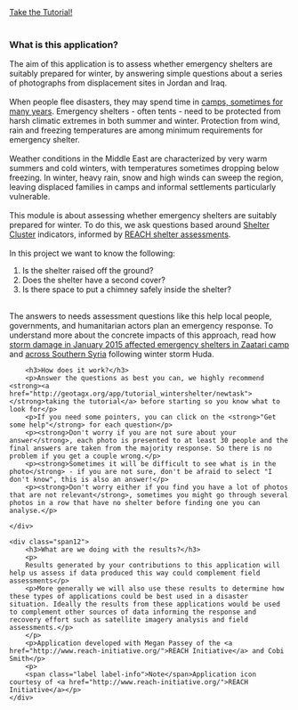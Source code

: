 <div class="row-fluid">
	<div id="tutorial_div"><a href="/app/tutorial_wintershelter/newtask" class="btn btn-success pull-right"> Take the Tutorial!</a></div>
	<br>
    <div class="span12">
		<h3>What is this application?</h3>
        The aim of this application is to assess whether emergency shelters are suitably prepared for winter, by answering simple questions about a series of photographs from displacement sites in Jordan and Iraq.
		<BR><br>
		When people flee disasters, they may spend time in <a href="http://www.prsproject.org/protracted-refugee-situations/ ">camps, sometimes for many years</a>. Emergency shelters - often tents - need to be protected from harsh climatic extremes in both summer and winter.
		Protection from wind, rain and freezing temperatures are <a href"https://www.sheltercluster.org/References/Pages/ShelterSpecifications.aspx"> among minimum requirements</a> for emergency shelter. <br><br>
		Weather conditions in the Middle East are characterized by very warm summers and cold winters, with temperatures sometimes dropping below freezing. In winter, heavy rain, snow and high winds can sweep the region, leaving displaced families in camps and informal settlements particularly vulnerable.
		<br><br>
		This module is about assessing whether emergency shelters are suitably prepared for winter. To do this, we ask questions based around <a href="https://www.sheltercluster.org">Shelter Cluster</a> indicators, informed by <a href="http://www.reach-initiative.org/reach-completes-rapid-assessment-for-shelter-and-cccm-clusters-in-iraq">REACH shelter assessments</a>.
		<br><br>
		In this project we want to know the following:
		<ol>
		<li>Is the shelter raised off the ground?</li>
		<li>Does the shelter have a second cover?</li>
		<li>Is there space to put a chimney safely inside the shelter?</li>
		</ol>
		<br>
		The answers to needs assessment questions like this help local people, governments, and humanitarian actors plan an emergency response.
		To understand more about the concrete impacts of this approach, read how <a target="_blank" href="http://www.reach-initiative.org/rapid-mapping-of-storm-damage-in-zaatari-camp-jordan">storm damage in January 2015 affected emergency shelters in Zaatari camp</a> and <a target="_blank" href="http://www.reachresourcecentre.info/system/files/resource-documents/reach_syr_situationoverview_stormhudarapidassessment_0.pdf"> across Southern Syria</a> following winter storm Huda.

		<h3>How does it work?</h3>
		<p>Answer the questions as best you can, we highly recommend <strong><a href="http://geotagx.org/app/tutorial_wintershelter/newtask"></strong>taking the tutorial</a> before starting so you know what to look for</p>
		<p>If you need some pointers, you can click on the <strong>"Get some help"</strong> for each question</p>
		<p><strong>Don't worry if you are not sure about your answer</strong>, each photo is presented to at least 30 people and the final answers are taken from the majority response. So there is no problem if you get a couple wrong.</p>
		<p><strong>Sometimes it will be difficult to see what is in the photo</strong> - if you are not sure, don't be afraid to select "I don't know", this is also an answer!</p>
		<p><strong>Don't worry either if you find you have a lot of photos that are not relevant</strong>, sometimes you might go through several photos in a row that have no shelter before finding one you can analyse.</p>

    </div>

    <div class="span12">
		<h3>What are we doing with the results?</h3>
        <p>
        Results generated by your contributions to this application will help us assess if data produced this way could complement field assessments</p>
		<p>More generally we will also use these results to determine how these types of applications could be best used in a disaster situation. Ideally the results from these applications would be used to complement other sources of data informing the response and recovery effort such as satellite imagery analysis and field assessments.</p>
        </p>
		<p>Application developed with Megan Passey of the <a href="http://www.reach-initiative.org/">REACH Initiative</a> and Cobi Smith</p>
        <p>
        <span class="label label-info">Note</span>Application icon courtesy of <a href="http://www.reach-initiative.org/">REACH Initiative</a></p>
    </div>
</div>
<script type="text/javascript">
    $("[rel=tooltip]").tooltip();
</script>
